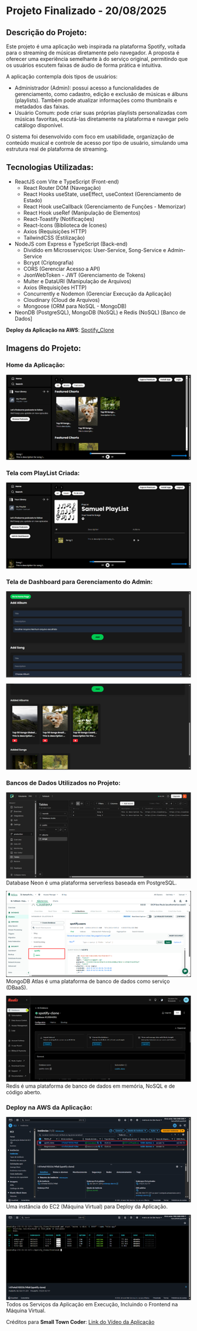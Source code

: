 # Projeto Finalizado - 20/08/2025

## Descrição do Projeto:

Este projeto é uma aplicação web inspirada na plataforma Spotify, voltada para o streaming de músicas diretamente pelo navegador. A proposta é oferecer uma experiência semelhante à do serviço original, permitindo que os usuários escutem faixas de áudio de forma prática e intuitiva.

A aplicação contempla dois tipos de usuários:

- Administrador (Admin): possui acesso a funcionalidades de gerenciamento, como cadastro, edição e exclusão de músicas e álbuns (playlists). Também pode atualizar informações como thumbnails e metadados das faixas.
- Usuário Comum: pode criar suas próprias playlists personalizadas com músicas favoritas, escutá-las diretamente na plataforma e navegar pelo catálogo disponível.

O sistema foi desenvolvido com foco em usabilidade, organização de conteúdo musical e controle de acesso por tipo de usuário, simulando uma estrutura real de plataforma de streaming.

## Tecnologias Utilizadas:

- ReactJS com Vite e TypeScript (Front-end)
  - React Router DOM (Navegação)
  - React Hooks useState, useEffect, useContext (Gerenciamento de Estado)
  - React Hook useCallback (Gerenciamento de Funções - Memorizar)
  - React Hook useRef (Manipulação de Elementos)
  - React-Toastify (Notificações)
  - React-Icons (Biblioteca de Ícones)
  - Axios (Requisições HTTP)
  - TailwindCSS (Estilização)
- NodeJS com Express e TypeScript (Back-end)
  - Dividido em Microsserviços: User-Service, Song-Service e Admin-Service
  - Bcrypt (Criptografia)
  - CORS (Gerenciar Acesso a API)
  - JsonWebToken - JWT (Gerenciamento de Tokens)
  - Multer e DataURI (Manipulação de Arquivos)
  - Axios (Requisições HTTP)
  - Concurrently e Nodemon (Gerenciar Execução da Aplicação)
  - Cloudinary (Cloud de Arquivos)
  - Mongoose (ORM para NoSQL - MongoDB)
- NeonDB (PostgreSQL), MongoDB (NoSQL) e Redis (NoSQL) [Banco de Dados]

**Deploy da Aplicação na AWS**: [Spotify_Clone](http://56.124.111.231:3000)

## Imagens do Projeto:

### Home da Aplicação:

![Home da Aplicação](frontend/public/Images_Project/Home_Project.png)

### Tela com PlayList Criada:

![Tela PlayList](frontend/public/Images_Project/Page_Playlist.png)

### Tela de Dashboard para Gerenciamento do Admin:

![Tela Dashboard 1](frontend/public/Images_Project/Page_Admin_Dashboard_1.png)

![Tela Dashboard 2](frontend/public/Images_Project/Page_Admin_Dashboard_2.png)

### Bancos de Dados Utilizados no Projeto:

![Database Neon](frontend/public/Images_Project/Database_Neon_PostgreSQL.png)
Database Neon é uma plataforma serverless baseada em PostgreSQL.

![Database MongoDB Atlas](frontend/public/Images_Project/Database_MongoDB_NoSQL.png)
MongoDB Atlas é uma plataforma de banco de dados como serviço (DBaaS).

![Database Redis](frontend/public/Images_Project/Database_Redis_NoSQL_Cache.png)
Redis é uma plataforma de banco de dados em memória, NoSQL e de código aberto.

### Deploy na AWS da Aplicação:

![Instância EC2 da AWS](frontend/public/Images_Project/Instance_EC2_AWS.png)
Uma instância do EC2 (Máquina Virtual) para Deploy da Aplicação.

![Microsserviços em Execução](frontend/public/Images_Project/Microsservices_and_Frontend_EC2_VM.png)
Todos os Serviços da Aplicação em Execução, Incluindo o Frontend na Máquina Virtual.

Créditos para **Small Town Coder**: [Link do Vídeo da Aplicação](https://www.youtube.com/watch?v=b378aOTrVo0)

